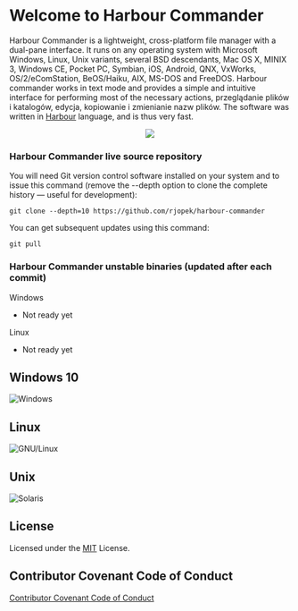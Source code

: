 # Welcome to Harbour Commander

Harbour Commander is a lightweight, cross-platform file manager with a dual-pane interface. It runs on any operating system with Microsoft Windows, Linux, Unix variants, several BSD descendants, Mac OS X, MINIX 3, Windows CE, Pocket PC, Symbian, iOS, Android, QNX, VxWorks, OS/2/eComStation, BeOS/Haiku, AIX, MS-DOS and FreeDOS. Harbour commander works in text mode and provides a simple and intuitive interface for performing most of the necessary actions, przeglądanie plików i katalogów, edycja, kopiowanie i zmienianie nazw plików. The software was written in
[Harbour](https://github.com/harbour/core) language, and is thus very fast.

<p align="center"><a href="https://harbour.github.io/"><img src="docs/img/os.png"/></a></p>

### Harbour Commander live source repository

You will need Git version control software installed on your system and to issue this command (remove the --depth option to clone the complete history — useful for development):

    git clone --depth=10 https://github.com/rjopek/harbour-commander

You can get subsequent updates using this command:

    git pull


### Harbour Commander unstable binaries (updated after each commit)

Windows
- Not ready yet

Linux
- Not ready yet

## Windows 10
![Windows](http://harbour.pl/img/hc_windows.png "Windows 10 desktop")

## Linux
![GNU/Linux](http://harbour.pl/img/hc_linux.png "With family Linux Ubuntu desktop, based on GNOME")

## Unix
![Solaris](http://harbour.pl/img/hc_solaris.png "Solaris desktop GNOME")

## License
Licensed under the [MIT](.github/LICENSE) License.

## Contributor Covenant Code of Conduct
[Contributor Covenant Code of Conduct](.github/CODE_OF_CONDUCT.md)